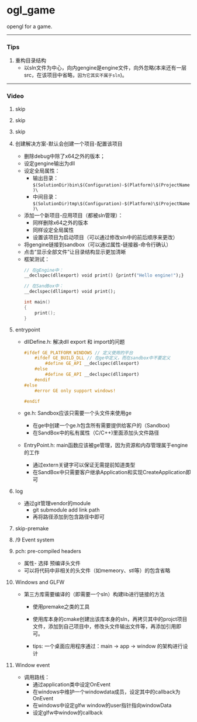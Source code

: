 # ogl_game
opengl for a game.


---------------------------------

### Tips

1. 重构目录结构
    - 以sln文件为中心，向内gengine是engine文件，向外忽略(本来还有一层src，在该项目中省略，`因为它其实不属于sln`)。

---------------------------------

### Video

1. skip
2. skip
3. skip
4. 创建解决方案-默认会创建一个项目-配置该项目
    - 删除debug中除了x64之外的版本；
    - 设定gengine输出为dll
    - 设定全局属性：
        - 输出目录：`$(SolutionDir)bin\$(Configuration)-$(Platform)\$(ProjectName)\`
        - 中间目录：`$(SolutionDir)tmp\$(Configuration)-$(Platform)\$(ProjectName)\`
    - 添加一个新项目-应用项目（都被sln管理）：
        - 同样删除x64之外的版本
        - 同样设定全局属性
        - 设置该项目为启动项目（可以通过修改sln中的前后顺序来更改）
    - 将gengine链接到sandbox（可以通过属性-链接器-命令行确认）
    - 点击“显示全部文件”让目录结构显示更加清晰
    - 框架测试：
        ```c++
        // 在gEngine中：
        __declspec(dllexport) void print() {printf("Hello engine!");}

        // 在SandBox中：
        __declspec(dllimport) void print();

        int main()
        {
            print();
        }
        ```
5. entrypoint
    - dllDefine.h: 解决dll export 和 import的问题
        ```c++
        #ifdef GE_PLATFORM_WINDOWS // 定义使用的平台
            #ifdef GE_BUILD_DLL // 在ge中定义，而在sandbox中不要定义
                #define GE_API __declspec(dllexport)
            #else
                #define GE_API __declspec(dllimport)
            #endif
        #else
            #error GE only support windows!

        #endif
        ```
    - ge.h: Sandbox应该只需要一个头文件来使用ge
        * 在ge中创建一个ge.h包含所有需要提供给客户的（Sandbox)
        * 在SandBox中的私有属性（C/C++)里面添加头文件路径

    - EntryPoint.h: main函数应该被ge管理，因为资源和内存管理属于engine的工作
        * 通过extern关键字可以保证无需提前知道类型
        * 在SandBox中只需要客户继承Application和实现CreateApplication即可

6. log
    - 通过git管理vendor的module
        * git submodule add link path
        * 再将路径添加到包含路径中即可

7. skip-premake

8. /9 Event system

10. pch: pre-compiled headers
    - 属性- 选择 预编译头文件
    - 可以将代码中非相关的头文件（如memeory、stl等）的包含省略

11. Windows and GLFW
    - 第三方库需要编译的（即需要一个sln）构建lib进行链接的方法
        - 使用premake之类的工具
        - 使用库本身的cmake创建出该库本身的sln，再拷贝其中的projct项目文件，添加到自己项目中，修改头文件输出文件等，再添加引用即可。

        - tips: 一个桌面应用程序通过：main -> app -> window 的架构进行设计

12. Window event
    - 调用路线：
        * 通过application类中设定OnEvent
        * 在windows中维护一个windowdata成员，设定其中的callback为OnEvent
        * 在windows中设定glfw window的user指针指向windowData
        * 设定glfw中window的callback





